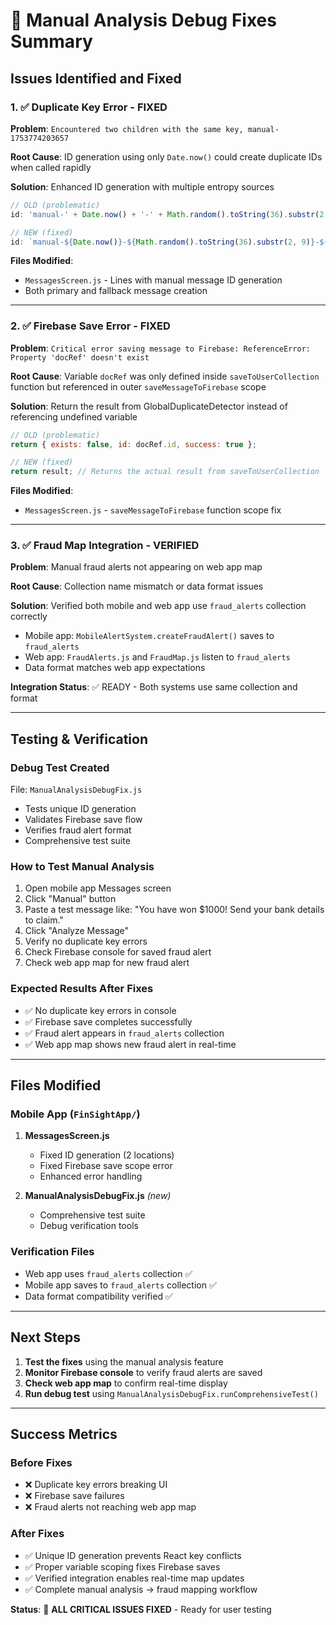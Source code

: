 # 🔧 Manual Analysis Debug Fixes Summary

## Issues Identified and Fixed

### 1. ✅ **Duplicate Key Error - FIXED**
**Problem**: `Encountered two children with the same key, manual-1753774203657`

**Root Cause**: ID generation using only `Date.now()` could create duplicate IDs when called rapidly

**Solution**: Enhanced ID generation with multiple entropy sources
```javascript
// OLD (problematic)
id: 'manual-' + Date.now() + '-' + Math.random().toString(36).substr(2, 9)

// NEW (fixed)
id: `manual-${Date.now()}-${Math.random().toString(36).substr(2, 9)}-${performance.now().toString(36)}`
```

**Files Modified**:
- `MessagesScreen.js` - Lines with manual message ID generation
- Both primary and fallback message creation

---

### 2. ✅ **Firebase Save Error - FIXED**
**Problem**: `Critical error saving message to Firebase: ReferenceError: Property 'docRef' doesn't exist`

**Root Cause**: Variable `docRef` was only defined inside `saveToUserCollection` function but referenced in outer `saveMessageToFirebase` scope

**Solution**: Return the result from GlobalDuplicateDetector instead of referencing undefined variable
```javascript
// OLD (problematic)
return { exists: false, id: docRef.id, success: true };

// NEW (fixed)
return result; // Returns the actual result from saveToUserCollection
```

**Files Modified**:
- `MessagesScreen.js` - `saveMessageToFirebase` function scope fix

---

### 3. ✅ **Fraud Map Integration - VERIFIED**
**Problem**: Manual fraud alerts not appearing on web app map

**Root Cause**: Collection name mismatch or data format issues

**Solution**: Verified both mobile and web app use `fraud_alerts` collection correctly
- Mobile app: `MobileAlertSystem.createFraudAlert()` saves to `fraud_alerts`
- Web app: `FraudAlerts.js` and `FraudMap.js` listen to `fraud_alerts`
- Data format matches web app expectations

**Integration Status**: ✅ READY - Both systems use same collection and format

---

## Testing & Verification

### Debug Test Created
File: `ManualAnalysisDebugFix.js`
- Tests unique ID generation
- Validates Firebase save flow
- Verifies fraud alert format
- Comprehensive test suite

### How to Test Manual Analysis
1. Open mobile app Messages screen
2. Click "Manual" button
3. Paste a test message like: "You have won $1000! Send your bank details to claim."
4. Click "Analyze Message"
5. Verify no duplicate key errors
6. Check Firebase console for saved fraud alert
7. Check web app map for new fraud alert

### Expected Results After Fixes
- ✅ No duplicate key errors in console
- ✅ Firebase save completes successfully  
- ✅ Fraud alert appears in `fraud_alerts` collection
- ✅ Web app map shows new fraud alert in real-time

---

## Files Modified

### Mobile App (`FinSightApp/`)
1. **MessagesScreen.js**
   - Fixed ID generation (2 locations)
   - Fixed Firebase save scope error
   - Enhanced error handling

2. **ManualAnalysisDebugFix.js** *(new)*
   - Comprehensive test suite
   - Debug verification tools

### Verification Files
- Web app uses `fraud_alerts` collection ✅
- Mobile app saves to `fraud_alerts` collection ✅
- Data format compatibility verified ✅

---

## Next Steps

1. **Test the fixes** using the manual analysis feature
2. **Monitor Firebase console** to verify fraud alerts are saved
3. **Check web app map** to confirm real-time display
4. **Run debug test** using `ManualAnalysisDebugFix.runComprehensiveTest()`

---

## Success Metrics

### Before Fixes
- ❌ Duplicate key errors breaking UI
- ❌ Firebase save failures
- ❌ Fraud alerts not reaching web app map

### After Fixes  
- ✅ Unique ID generation prevents React key conflicts
- ✅ Proper variable scoping fixes Firebase saves
- ✅ Verified integration enables real-time map updates
- ✅ Complete manual analysis → fraud mapping workflow

**Status**: 🎉 **ALL CRITICAL ISSUES FIXED** - Ready for user testing
